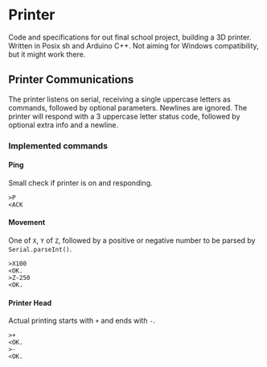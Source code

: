 # Printer

Code and specifications for out final school project, building a 3D printer.
Written in Posix sh and Arduino C++. Not aiming for Windows compatibility, but
it might work there.

## Printer Communications

The printer listens on serial, receiving a single uppercase letters as
commands, followed by optional parameters. Newlines are ignored. The printer
will respond with a 3 uppercase letter status code, followed by optional extra
info and a newline.

### Implemented commands

#### Ping

Small check if printer is on and responding.

    >P
    <ACK

#### Movement

One of `X`, `Y` of `Z`, followed by a positive or negative number to be parsed
by `Serial.parseInt()`.

    >X100
    <OK.
    >Z-250
    <OK.

#### Printer Head

Actual printing starts with `+` and ends with `-`.

    >+
    <OK.
    >-
    <OK.

